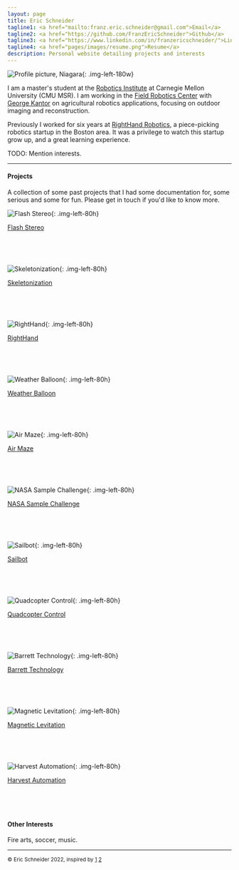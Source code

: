 ```yaml
---
layout: page
title: Eric Schneider
tagline1: <a href="mailto:franz.eric.schneider@gmail.com">Email</a>
tagline2: <a href="https://github.com/FranzEricSchneider">Github</a>
tagline3: <a href="https://www.linkedin.com/in/franzericschneider/">LinkedIn</a>
tagline4: <a href="pages/images/resume.png">Resume</a>
description: Personal website detailing projects and interests
---
```


<!-- TODO: Update my resume! -->

![Profile picture, Niagara](pages/images/headshot.jpg){: .img-left-180w}

I am a master's student at the [Robotics Institute](https://www.ri.cmu.edu/) at Carnegie Mellon University (CMU MSR). I am working in the [Field Robotics Center](https://frc.ri.cmu.edu/) with [George Kantor](https://www.ri.cmu.edu/ri-faculty/george-a-kantor/) on agricultural robotics applications, focusing on outdoor imaging and reconstruction.

Previously I worked for six years at [RightHand Robotics](https://www.righthandrobotics.com/), a piece-picking robotics startup in the Boston area. It was a privilege to watch this startup grow up, and a great learning experience.

TODO: Mention interests.

---

#### Projects

A collection of some past projects that I had some documentation for, some serious and some for fun. Please get in touch if you'd like to know more.


<!-- TODO: Go through HDD and update all these with more pictures! -->


![Flash Stereo](pages/images/tree-stereo.jpg){: .img-left-80h}

[Flash Stereo](pages/flash-noflash.html)

&nbsp;

&nbsp;



![Skeletonization](pages/images/vinecloud.jpg){: .img-left-80h}

[Skeletonization](pages/skeletonization.html)

&nbsp;

&nbsp;



![RightHand](pages/images/vinecloud.jpg){: .img-left-80h}

[RightHand](pages/righthand.html)

&nbsp;

&nbsp;



<!-- Draft 1 done -->
![Weather Balloon](pages/images/balloon4.JPG){: .img-left-80h}

[Weather Balloon](pages/weather-balloon.html)

&nbsp;

&nbsp;



![Air Maze](pages/images/vinecloud.jpg){: .img-left-80h}

[Air Maze](pages/airmaze.html)

&nbsp;

&nbsp;



![NASA Sample Challenge](pages/images/vinecloud.jpg){: .img-left-80h}

[NASA Sample Challenge](pages/nasa-challenge.html)

&nbsp;

&nbsp;



![Sailbot](pages/images/vinecloud.jpg){: .img-left-80h}

[Sailbot](pages/sailbot.html)

&nbsp;

&nbsp;



![Quadcopter Control](pages/images/vinecloud.jpg){: .img-left-80h}

[Quadcopter Control](pages/quadcopters.html)

&nbsp;

&nbsp;



![Barrett Technology](pages/images/vinecloud.jpg){: .img-left-80h}

[Barrett Technology](pages/barrett.html)

&nbsp;

&nbsp;



![Magnetic Levitation](pages/images/vinecloud.jpg){: .img-left-80h}

[Magnetic Levitation](pages/maglev.html)

&nbsp;

&nbsp;



![Harvest Automation](pages/images/vinecloud.jpg){: .img-left-80h}

[Harvest Automation](pages/harvest.html)

&nbsp;

&nbsp;



#### Other Interests

Fire arts, soccer, music.

---

<!-- TODO: Make smaller and right-justified? -->
<sub>&copy; Eric Schneider 2022, inspired by [1](https://github.com/kbroman/simple_site) [2](https://shivamduggal4.github.io/)</sub>